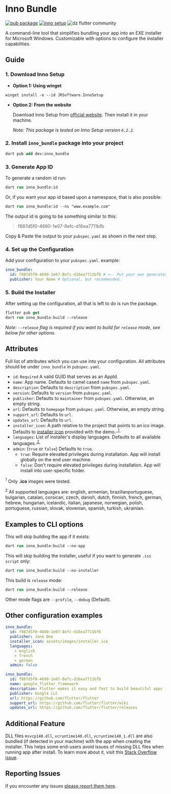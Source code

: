# Inno Bundle

[![pub package](https://img.shields.io/pub/v/inno_bundle.svg)](https://pub.dev/packages/inno_bundle)
[![inno setup](https://img.shields.io/badge/Inno_Setup-v6.2.2-blue)](https://jrsoftware.org/isinfo.php)
![dz flutter community](https://img.shields.io/badge/hahouari-Inno_Setup-blue)

A command-line tool that simplifies bundling your app into an EXE installer for
Microsoft Windows. Customizable with options to configure the installer
capabilities.

## Guide

### 1. Download Inno Setup

- **Option 1: Using winget**

```ps
winget install -e --id JRSoftware.InnoSetup
```

- **Option 2: From the website**

  Download Inno Setup from <a href="https://jrsoftware.org/isdl.php" target="_blank">official
  website</a>. Then install it in your machine.

  _Note: This package is tested on Inno Setup version `6.2.2`._

### 2. Install `inno_bundle` package into your project

```ps
dart pub add dev:inno_bundle
```

### 3. Generate App ID

To generate a random id run:

```ps
dart run inno_bundle:id
```

Or, if you want your app id based upon a namespace, that is also possible:

```ps
dart run inno_bundle:id --ns "www.example.com"
```

The output id is going to be something similar to this:

> f887d5f0-4690-1e07-8efc-d16ea7711bfb

Copy & Paste the output to your `pubspec.yaml` as shown in the next step.

### 4. Set up the Configuration

Add your configuration to your `pubspec.yaml`. example:

```yaml
inno_bundle:
  id: f887d5f0-4690-1e07-8efc-d16ea7711bfb # <-- Put your own generated id here
  publisher: Your Name # Optional, but recommended.
```

### 5. Build the Installer

After setting up the configuration, all that is left to do is run the package.

```ps
flutter pub get
dart run inno_bundle:build --release
```

_Note: `--release` flag is required if you want to build for `release` mode, see
below for other options._

## Attributes

Full list of attributes which you can use into your configuration.
All attributes should be under `inno_bundle` in `pubspec.yaml`.

- `id`: `Required` A valid GUID that serves as an AppId.
- `name`: App name. Defaults to camel cased `name` from `pubspec.yaml`.
- `description`: Defaults to `description` from `pubspec.yaml`.
- `version`: Defaults to `version` from `pubspec.yaml`.
- `publisher`: Defaults to `maintainer` from `pubspec.yaml`. Otherwise, an empty
  string.
- `url`: Defaults to `homepage` from `pubspec.yaml`. Otherwise, an empty string.
- `support_url`: Defaults to `url`.
- `updates_url`: Defaults to `url`.
- `installer_icon`: A path relative to the project that points to an ico image.
  Defaults
  to <a href="https://github.com/hahouari/inno_bundle/blob/dev/example/demo_app/assets/images/installer.ico" target="_blank">
  installer icon</a> provided with the demo.<sup><a href="#attributes-more-1">
  &nbsp;1&nbsp;</a></sup>
- `languages`: List of installer's display languages. Defaults to all available
  languages.<sup><a href="#attributes-more-2">&nbsp;2&nbsp;</a></sup>
- `admin`: (`true` or `false`) Defaults to `true`.
  - `true`: Require elevated privileges during installation. App will install
    globally on the end user machine.
  - `false`: Don't require elevated privileges during installation. App will
    install into user-specific folder.

<span id="attributes-more-1"><sup>1</sup></span> Only **.ico** images were
tested.

<span id="attributes-more-2"><sup>2</sup></span> All supported languages are:
english, armenian,
brazilianportuguese, bulgarian, catalan, corsican, czech, danish, dutch,
finnish, french, german,
hebrew, hungarian, icelandic, italian, japanese, norwegian, polish, portuguese,
russian, slovak,
slovenian, spanish, turkish, ukrainian.

## Examples to CLI options

This will skip building the app if it exists:

```ps
dart run inno_bundle:build --no-app
```

This will skip building the installer, useful if you want to generate
`.iss script` only:

```ps
dart run inno_bundle:build --no-installer
```

This build is `release` mode:

```ps
dart run inno_bundle:build --release
```

Other mode flags are `--profile`, `--debug` (Default).

## Other configuration examples

```yaml
inno_bundle:
  id: f887d5f0-4690-1e07-8efc-d16ea7711bfb
  publisher: Jane Doe
  installer_icon: assets/images/installer.ico
  languages:
    - english
    - french
    - german
  admin: false
```

```yaml
inno_bundle:
  id: f887d5f0-4690-1e07-8efc-d16ea7711bfb
  name: google_flutter_framework
  description: Flutter makes it easy and fast to build beautiful apps for mobile and beyond.
  publisher: Google LLC
  url: https://github.com/flutter/flutter
  support_url: https://github.com/flutter/flutter/wiki
  updates_url: https://github.com/flutter/flutter/releases
```

## Additional Feature

DLL files `msvcp140.dll`, `vcruntime140.dll`, `vcruntime140_1.dll` are also
bundled (if detected in your machine) with the app when creating the installer.
This helps some end-users avoid issues of missing DLL files when running app
after install. To learn more about it, visit
this <a href="https://stackoverflow.com/questions/74329543/how-to-find-the-vcruntime140-dll-in-flutter-build-windows" target="_blank">
Stack Overflow issue</a>.

## Reporting Issues

If you encounter any
issues <a href="https://github.com/hahouari/inno_bundle/issues" target="_blank">
please report them here</a>.
